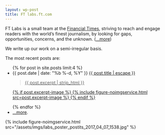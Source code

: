 ```yaml
---
layout: wp-post
title: FT labs.ft.com
---
```

FT Labs is a small team at the [Financial Times](http://www.ft.com), striving to reach and engage readers with the world’s finest journalism, by looking for gaps, opportunities, concerns, and the unknown. ([...more](/about/))

We write up our work on a semi-irregular basis.

The most recent posts are:

<ul>
{% for post in site.posts limit:4 %}
<li>{{ post.date | date: "%b %-d, %Y" }} <a href="{{ post.url | relative_url }}">{{ post.title | escape }}
<blockquote>{{ post.excerpt | strip_html }}</blockquote>

  {% if post.excerpt-image %}
    {% include figure-noimgservice.html src=post.excerpt-image %}
  {% endif %}
  </a>
</li>
{% endfor %}
<li> <a href="/articles/">...more</a>.</li>
</ul>

{% include figure-noimgservice.html src="/assets/imgs/labs_poster_postits_2017_04_07_1538.jpg" %}
